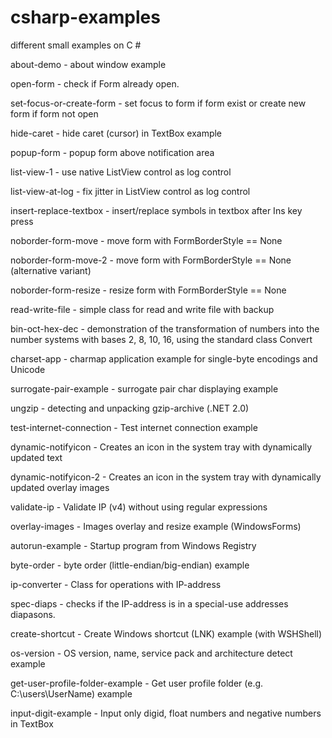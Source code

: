 # csharp-examples
different small examples on C #

about-demo - about window example

open-form - check if Form already open.

set-focus-or-create-form - set focus to form if form exist or create new form 
			   if form not open

hide-caret - hide caret (cursor) in TextBox example

popup-form - popup form above notification area

list-view-1 - use native ListView control as log control

list-view-at-log - fix jitter in ListView control as log control

insert-replace-textbox - insert/replace symbols in textbox after Ins key press

noborder-form-move  - move form with FormBorderStyle == None  

noborder-form-move-2  - move form with FormBorderStyle == None (alternative variant)

noborder-form-resize  - resize form with FormBorderStyle == None

read-write-file - simple class for read and write file with backup

bin-oct-hex-dec - demonstration of the transformation of numbers 
		  into the number systems with bases 
		  2, 8, 10, 16, using the standard class Convert

charset-app - charmap application example for single-byte encodings and Unicode

surrogate-pair-example - surrogate pair char displaying example

ungzip - detecting and unpacking gzip-archive (.NET 2.0)

test-internet-connection - Test internet connection example

dynamic-notifyicon - Creates an icon in the system tray with dynamically updated 
		     text

dynamic-notifyicon-2 - Creates an icon in the system tray with dynamically updated 
		     overlay images

validate-ip - Validate IP (v4) without using regular expressions

overlay-images - Images overlay and resize example (WindowsForms)

autorun-example - Startup program from Windows Registry

byte-order - byte order (little-endian/big-endian) example

ip-converter - Class for operations with IP-address

spec-diaps - checks if the IP-address is in a special-use addresses diapasons.

create-shortcut - Create Windows shortcut (LNK) example (with WSHShell)

os-version - OS version, name, service pack and architecture detect example

get-user-profile-folder-example - Get user profile folder (e.g. C:\users\UserName) example

input-digit-example - Input only digid, float numbers and negative numbers in TextBox